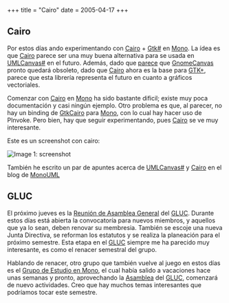 +++
title = "Cairo"
date = 2005-04-17
+++

## Cairo

Por estos días ando experimentando con [Cairo](http://www.cairographics.org/) + [Gtk#](http://gtk-sharp.sourceforge.net/) en [Mono](http://www.mono-project.com/). La ídea es que [Cairo](http://www.cairographics.org/) parece ser una muy buena alternativa para se usada en [UMLCanvas#](http://monouml.sourceforge.net/) en el futuro. Además, dado que [parece](http://live.gnome.org/ThreePointZero) que [GnomeCanvas](http://developer.gnome.org/doc/API/2.0/libgnomecanvas/GnomeCanvas.html) pronto quedará obsoleto, dado que [Cairo](http://www.cairographics.org/) ahora es la base para [GTK+](http://www.gtk.org/), parece que esta librería representa el futuro en cuanto a gráficos vectoriales.

Comenzar con [Cairo](http://www.cairographics.org/) en [Mono](http://www.mono-project.com/) ha sido bastante dificil; existe muy poca documentación y casi ningún ejemplo. Otro problema es que, al parecer, no hay un binding de [GtkCairo](http://www.cairographics.org/GtkCairo) para [Mono](http://www.mono-project.com/), con lo cual hay hacer uso de PInvoke. Pero bien, hay que seguir experimentando, pues [Cairo](http://www.cairographics.org/) se ve muy interesante.

Este es un screenshot con cairo:

![Image 1: screenshot](/images/cairo/cairo.png)

También he escrito un par de apuntes acerca de [UMLCanvas#](http://monouml.sourceforge.net/) y [Cairo](http://www.cairographics.org/) en el blog de [MonoUML](http://monouml.sourceforge.net/)

## GLUC

El próximo jueves es la [Reunión de Asamblea General](http://gluc.unicauca.edu.co/wiki/index.php/Reuni%F3n_de_Asamblea_General) del [GLUC](http://gluc.unicauca.edu.co/). Durante estos días está abierta la convocatoría para nuevos miembros, y aquellos que ya lo sean, deben renovar su membresia. También se escoje una nueva Junta Directiva, se reforman los estatutos y se realiza la planeación para el próximo semestre. Esta etapa en el [GLUC](http://gluc.unicauca.edu.co/) siempre me ha parecido muy interesante, es como el renacer semestral del grupo.

Hablando de renacer, otro grupo que también vuelve al juego en estos días es el [Grupo de Estudio en Mono](http://gluc.unicauca.edu.co/mono), el cual había salido a vacaciones hace unas semanas y pronto, aprovechando la [Asamblea](http://gluc.unicauca.edu.co/wiki/index.php/Reuni%F3n_de_Asamblea_General) del [GLUC](http://gluc.unicauca.edu.co/), comenzará de nuevo actividades. Creo que hay muchos temas interesantes que podríamos tocar este semestre.
